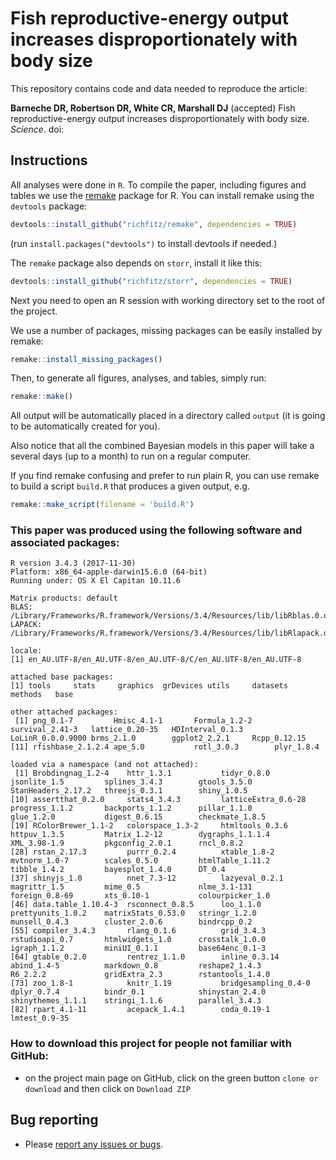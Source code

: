 # Fish reproductive-energy output increases disproportionately with body size

This repository contains code and data needed to reproduce the article:

**Barneche DR, Robertson DR, White CR, Marshall DJ** (accepted) Fish reproductive-energy output increases disproportionately with body size. *Science*. doi: 

## Instructions

All analyses were done in `R`. To compile the paper, including figures and tables we use the [remake](https://github.com/richfitz/remake) package for R. You can install remake using the `devtools` package:

```r
devtools::install_github("richfitz/remake", dependencies = TRUE)
```
(run `install.packages("devtools")` to install devtools if needed.)

The `remake` package also depends on `storr`, install it like this:
```r
devtools::install_github("richfitz/storr", dependencies = TRUE)
```

Next you need to open an R session with working directory set to the root of the project.

We use a number of packages, missing packages can be easily installed by remake:

```r
remake::install_missing_packages()
```

Then, to generate all figures, analyses, and tables, simply run:

```r
remake::make()
```

All output will be automatically placed in a directory called `output` (it is going to be automatically created for you).

Also notice that all the combined Bayesian models in this paper will take a several days (up to a month) to run on a regular computer.

If you find remake confusing and prefer to run plain R, you can use remake to build a script `build.R` that produces a given output, e.g.

```r
remake::make_script(filename = 'build.R')
```

### This paper was produced using the following software and associated packages:
```
R version 3.4.3 (2017-11-30)
Platform: x86_64-apple-darwin15.6.0 (64-bit)
Running under: OS X El Capitan 10.11.6

Matrix products: default
BLAS: /Library/Frameworks/R.framework/Versions/3.4/Resources/lib/libRblas.0.dylib
LAPACK: /Library/Frameworks/R.framework/Versions/3.4/Resources/lib/libRlapack.dylib

locale:
[1] en_AU.UTF-8/en_AU.UTF-8/en_AU.UTF-8/C/en_AU.UTF-8/en_AU.UTF-8

attached base packages:
[1] tools     stats     graphics  grDevices utils     datasets  methods   base     

other attached packages:
 [1] png_0.1-7         Hmisc_4.1-1       Formula_1.2-2     survival_2.41-3   lattice_0.20-35   HDInterval_0.1.3  LoLinR_0.0.0.9000 brms_2.1.0        ggplot2_2.2.1     Rcpp_0.12.15     
[11] rfishbase_2.1.2.4 ape_5.0           rotl_3.0.3        plyr_1.8.4       

loaded via a namespace (and not attached):
 [1] Brobdingnag_1.2-4    httr_1.3.1           tidyr_0.8.0          jsonlite_1.5         splines_3.4.3        gtools_3.5.0         StanHeaders_2.17.2   threejs_0.3.1        shiny_1.0.5         
[10] assertthat_0.2.0     stats4_3.4.3         latticeExtra_0.6-28  progress_1.1.2       backports_1.1.2      pillar_1.1.0         glue_1.2.0           digest_0.6.15        checkmate_1.8.5     
[19] RColorBrewer_1.1-2   colorspace_1.3-2     htmltools_0.3.6      httpuv_1.3.5         Matrix_1.2-12        dygraphs_1.1.1.4     XML_3.98-1.9         pkgconfig_2.0.1      rncl_0.8.2          
[28] rstan_2.17.3         purrr_0.2.4          xtable_1.8-2         mvtnorm_1.0-7        scales_0.5.0         htmlTable_1.11.2     tibble_1.4.2         bayesplot_1.4.0      DT_0.4              
[37] shinyjs_1.0          nnet_7.3-12          lazyeval_0.2.1       magrittr_1.5         mime_0.5             nlme_3.1-131         foreign_0.8-69       xts_0.10-1           colourpicker_1.0    
[46] data.table_1.10.4-3  rsconnect_0.8.5      loo_1.1.0            prettyunits_1.0.2    matrixStats_0.53.0   stringr_1.2.0        munsell_0.4.3        cluster_2.0.6        bindrcpp_0.2        
[55] compiler_3.4.3       rlang_0.1.6          grid_3.4.3           rstudioapi_0.7       htmlwidgets_1.0      crosstalk_1.0.0      igraph_1.1.2         miniUI_0.1.1         base64enc_0.1-3     
[64] gtable_0.2.0         rentrez_1.1.0        inline_0.3.14        abind_1.4-5          markdown_0.8         reshape2_1.4.3       R6_2.2.2             gridExtra_2.3        rstantools_1.4.0    
[73] zoo_1.8-1            knitr_1.19           bridgesampling_0.4-0 dplyr_0.7.4          bindr_0.1            shinystan_2.4.0      shinythemes_1.1.1    stringi_1.1.6        parallel_3.4.3      
[82] rpart_4.1-11         acepack_1.4.1        coda_0.19-1          lmtest_0.9-35       
```

### How to download this project for people not familiar with GitHub:  
* on the project main page on GitHub, click on the green button `clone or download` and then click on `Download ZIP`  

## Bug reporting
* Please [report any issues or bugs](https://github.com/dbarneche/fishFecundity/issues).
